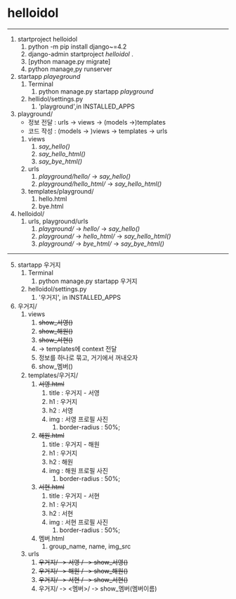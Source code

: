 # helloidol

---

1. startproject helloidol
    1. python -m pip install django~=4.2
    2. django-admin startproject _helloidol_ .
    3. [python manage.py migrate]
    4. python manage,py runserver
2. startapp _playeground_
   1. Terminal
      1. python manage.py startapp _playground_
   2. hellidol/settings.py
      1. 'playground',in INSTALLED_APPS
3. playground/
   - 정보 전달 : urls -> views -> (models ->)templates
   - 코드 작성 : (models -> )views -> templates -> urls
   1. views
      1. _say_hello()_
      2. _say_hello_html()_
      3. _say_bye_html()_
   2. urls
      1. _playground/hello/_ -> _say_hello()_
      2. _playground/hello_html/_ -> _say_hello_html()_
   3. templates/playground/
      1. hello.html
      2. bye.html
4. helloidol/
   1. urls, playground/urls
      1. _playground/_ -> _hello/_ -> _say_hello()_
      2. _playground/_ -> _hello_html/_ -> _say_hello_html()_
      3. _playground/_ -> _bye_html/_ -> _say_bye_html()_
---
5. startapp 우거지
   1. Terminal
      1. python manage.py startapp 우거지
   2. helloidol/settings.py
      1. '우거지', in INSTALLED_APPS
6. 우거지/
   1. views
      1. ~~show_서영()~~
      2. ~~show_해원()~~
      3. ~~show_서현()~~
      4. -> templates에 context 전달
      5. 정보를 하나로 묶고, 거기에서 꺼내오자
      6. show_멤버()
   2. templates/우거지/
      1. ~~서영.html~~
         1. title : 우거지 - 서영
         2. h1 : 우거지
         3. h2 : 서영
         4. img : 서영 프로필 사진
            1. border-radius : 50%;
      2. ~~해원.html~~
         1. title : 우거지 - 해원
         2. h1 : 우거지
         3. h2 : 해원
         4. img : 해원 프로필 사진
            1. border-radius : 50%;
      3. ~~서현.html~~
         1. title : 우거지 - 서현
         2. h1 : 우거지
         3. h2 : 서현
         4. img : 서현 프로필 사진
            1. border-radius : 50%;
      4. 멤버.html
         1. group_name, name, img_src
   3. urls
      1. ~~우거지/ -> 서영 / -> show_서영()~~
      2. ~~우거지/ -> 해원 / -> show_해원()~~
      3. ~~우거지/ -> 서현 / -> show_서현()~~
      4. 우거지/ -> <멤버>/ -> show_멤버(멤버이름)